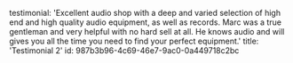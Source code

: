 testimonial: 'Excellent audio shop with a deep and varied selection of high end and high quality audio equipment, as well as records. Marc was a true gentleman and very helpful with no hard sell at all. He knows audio and will gives you all the time you need to find your perfect equipment.'
title: 'Testimonial 2'
id: 987b3b96-4c69-46e7-9ac0-0a449718c2bc
